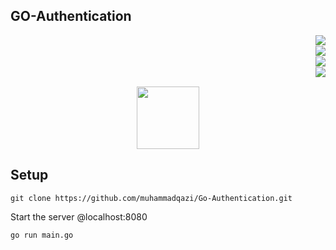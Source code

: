 ## GO-Authentication



<a href="https://github.com/confetti-framework/confetti/blob/main/test/README.md"><img align="right" src="https://img.shields.io/badge/average_coverage-87%25-yellowgreen"></a><br>
<a href="https://goreportcard.com/report/github.com/muhammadqazi"><img align="right" src="https://goreportcard.com/badge/github.com/confetti-framework/confetti"></a><br>
<a href="https://pkg.go.dev/github.com/"><img align="right" src="https://godoc.org/confetti-framework/confetti?status.svg"></a>
<br>
<a href="https://github.com/muhammadqazi"><img align="right" src="https://img.shields.io/badge/documentation-gray"></a>
<br>
<p align="center">
  <img src="https://avatars1.githubusercontent.com/u/57274804?s=400&u=058242df13e206950c08efd68a540445ce4da17f&v=4" width="100">
</p>


## Setup

```
git clone https://github.com/muhammadqazi/Go-Authentication.git
```

Start the server @localhost:8080

```
go run main.go
```
